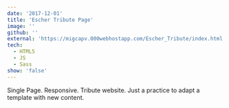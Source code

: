 ```yaml
---
date: '2017-12-01'
title: 'Escher Tribute Page'
image: ''
github: ''
external: 'https://migcapv.000webhostapp.com/Escher_Tribute/index.html'
tech:
  - HTML5
  - JS
  - Sass
show: 'false'
---
```


Single Page. Responsive. Tribute website. Just a practice to adapt a template with new content.
